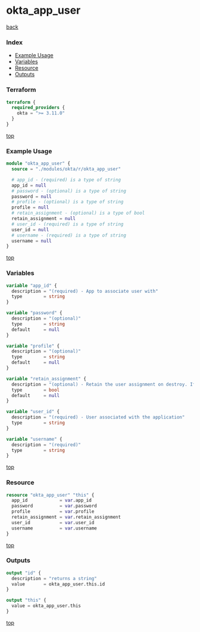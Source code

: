 # okta_app_user

[back](../okta.md)

### Index

- [Example Usage](#example-usage)
- [Variables](#variables)
- [Resource](#resource)
- [Outputs](#outputs)

### Terraform

```terraform
terraform {
  required_providers {
    okta = ">= 3.11.0"
  }
}
```

[top](#index)

### Example Usage

```terraform
module "okta_app_user" {
  source = "./modules/okta/r/okta_app_user"

  # app_id - (required) is a type of string
  app_id = null
  # password - (optional) is a type of string
  password = null
  # profile - (optional) is a type of string
  profile = null
  # retain_assignment - (optional) is a type of bool
  retain_assignment = null
  # user_id - (required) is a type of string
  user_id = null
  # username - (required) is a type of string
  username = null
}
```

[top](#index)

### Variables

```terraform
variable "app_id" {
  description = "(required) - App to associate user with"
  type        = string
}

variable "password" {
  description = "(optional)"
  type        = string
  default     = null
}

variable "profile" {
  description = "(optional)"
  type        = string
  default     = null
}

variable "retain_assignment" {
  description = "(optional) - Retain the user assignment on destroy. If set to true, the resource will be removed from state but not from the Okta app."
  type        = bool
  default     = null
}

variable "user_id" {
  description = "(required) - User associated with the application"
  type        = string
}

variable "username" {
  description = "(required)"
  type        = string
}
```

[top](#index)

### Resource

```terraform
resource "okta_app_user" "this" {
  app_id            = var.app_id
  password          = var.password
  profile           = var.profile
  retain_assignment = var.retain_assignment
  user_id           = var.user_id
  username          = var.username
}
```

[top](#index)

### Outputs

```terraform
output "id" {
  description = "returns a string"
  value       = okta_app_user.this.id
}

output "this" {
  value = okta_app_user.this
}
```

[top](#index)